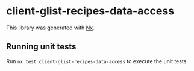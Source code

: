 # client-glist-recipes-data-access

This library was generated with [Nx](https://nx.dev).

## Running unit tests

Run `nx test client-glist-recipes-data-access` to execute the unit tests.
